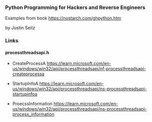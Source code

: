 ### Python Programming for Hackers and Reverse Engineers

Examples from book https://nostarch.com/ghpython.htm

by Justin Seitz

### Links

#### processthreadsapi.h

* CreateProcessA
https://learn.microsoft.com/en-us/windows/win32/api/processthreadsapi/nf-processthreadsapi-createprocessa

* StartupInfoA
https://learn.microsoft.com/en-us/windows/win32/api/processthreadsapi/ns-processthreadsapi-startupinfoa

* ProecssInformation
https://learn.microsoft.com/en-us/windows/win32/api/processthreadsapi/ns-processthreadsapi-process_information
